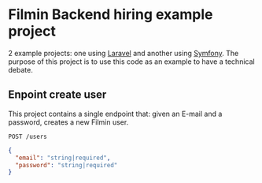 # Filmin Backend hiring example project

2 example projects: one using [Laravel](https://laravel.com) and another using [Symfony](https://symfony.com).
The purpose of this project is to use this code as an example to have a technical debate.

## Enpoint create user
This project contains a single endpoint that: given an E-mail and a password, creates a new Filmin user.

`POST /users`

```json
{
  "email": "string|required",
  "password": "string|required"
}
```





